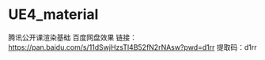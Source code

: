# UE4_material
腾讯公开课渲染基础
百度网盘效果 
链接：https://pan.baidu.com/s/11dSwjHzsTl4B52fN2rNAsw?pwd=d1rr 
提取码：d1rr

